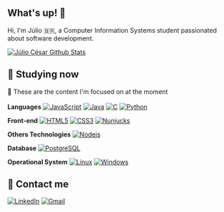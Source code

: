 ## What's up! 👋

Hi, I'm Júlio 🇧🇷, a Computer Information Systems student passionated about software development.

[![Júlio César Github Stats](https://github-readme-stats.vercel.app/api?username=juliocesarfs&show_icons=true&theme=dark&bg_color=0d1117&hide_border=true)](https://github.com/juliocesarfs)

## 📝 Studying now

📌 These are the content I'm focused on at the moment<br></br>
**Languages**
[![JavaScript](https://img.shields.io/badge/-JavaScript-black?style=flat-square&logo=javascript&link=https://github.com/juliocesarfs/)](https://github.com/juliocesarfs/)
[![Java](https://img.shields.io/badge/-Java-white?style=flat-square&logo=Java&logoColor=orange&link=https://github.com/juliocesarfs/)](https://github.com/juliocesarfs/)
[![C](https://img.shields.io/badge/-A8B9CC?style=flat-square&logo=c&logoColor=blue&link=https://github.com/juliocesarfs/)](https://github.com/juliocesarfs/)
[![Python](https://img.shields.io/badge/-Python-afd0ea?style=flat-square&logo=Python&link=https://github.com/juliocesarfs/)](https://github.com/juliocesarfs/)

**Front-end**
[![HTML5](https://img.shields.io/badge/-HTML5-E34F26?style=flat-square&logo=html5&logoColor=white&link=https://github.com/juliocesarfs/)](https://github.com/juliocesarfs/)
[![CSS3](https://img.shields.io/badge/-CSS3-1572B6?style=flat-square&logo=css3&logoColor=white&link=https://github.com/juliocesarfs/)](https://github.com/juliocesarfs/)
[![Nunjucks](https://img.shields.io/badge/-Nunjucks-grey?style=flat-square&logo=Nunjucks&link=https://github.com/juliocesarfs/)](https://github.com/juliocesarfs/)

**Others Technologies**
[![Nodejs](https://img.shields.io/badge/-Nodejs-black?style=flat-square&logo=Node.js&link=https://github.com/juliocesarfs/)](https://github.com/juliocesarfs/)

**Database**
[![PostgreSQL](https://img.shields.io/badge/-PostgreSQL-blue?style=flat-square&logo=Postgresql&link=https://github.com/juliocesarfs/)](https://github.com/juliocesarfs/)

**Operational System**
[![Linux](https://img.shields.io/badge/-Linux-black?style=flat-square&logo=Linux&link=https://github.com/juliocesarfs/)](https://github.com/juliocesarfs/)
[![Windows](https://img.shields.io/badge/-Windows-black?style=flat-square&logo=Windows&logoColor=blue&link=https://github.com/juliocesarfs/)](https://github.com/juliocesarfs/)

## 💎 Contact me
[![LinkedIn](https://img.shields.io/static/v1?label=LinkedIn&message=%20&color=aqua&logo=LinkedIn&style=flat-square&logoColor=white)](https://www.linkedin.com/in/juliocesarafs/)
[![Gmail](https://img.shields.io/static/v1?label=Gmail&message=%20&color=aqua&logo=Gmail&style=flat-square&logoColor=white)](mailto:juliocesarafs2@gmail.com)

